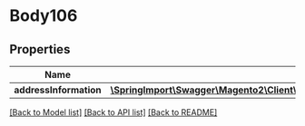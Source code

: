 # Body106

## Properties
Name | Type | Description | Notes
------------ | ------------- | ------------- | -------------
**addressInformation** | [**\SpringImport\Swagger\Magento2\Client\Model\CheckoutDataTotalsInformationInterface**](CheckoutDataTotalsInformationInterface.md) |  | 

[[Back to Model list]](../README.md#documentation-for-models) [[Back to API list]](../README.md#documentation-for-api-endpoints) [[Back to README]](../README.md)


